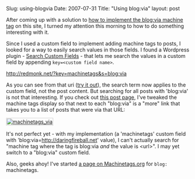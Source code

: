 Slug: using-blogvia
Date: 2007-07-31
Title: "Using blog:via"
layout: post

After coming up with a solution to [how to implement the blog:via machine tag](http://redmonk.net/archives/2007/07/27/machine-tags/) on this site, I turned my attention this morning to how to do something interesting with it.

Since I used a custom field to implement adding machine tags to posts, I looked for a way to easily search values in those fields. I found a Wordpress plugin - [Search Custom Fields](http://guff.szub.net/2006/04/21/search-custom-fields/) - that lets me search the values in a custom field by appending <code>key=&lt;custom field name&gt;</code>.

  http://redmonk.net/?key=machinetags&s=blog:via

As you can see from that uri ([try it out](http://redmonk.net/?key=machinetags&s=blog:via)), the search term now applies to the custom field, not the post content. But searching for all posts with 'blog:via' is not that interesting. If you check out [this post page](http://redmonk.net/archives/2007/07/26/subtraction-one-book-to-specify-them-all/), I've tweaked the machine tags display so that next to each "blog:via" is a "more" link that takes you to a list of posts that were via that URL:

<a href="http://redmonk.net/archives/2007/07/26/subtraction-one-book-to-specify-them-all#machinetags"><img  alt="machinetags_via" class="at-xid-6a010534988cd3970b0120a5b368a9970c " src="https://steveivy.typepad.com/.a/6a010534988cd3970b0120a5b368a9970c-pi" style="padding:1px; border:1px solid #ccc;" /></a>

It's not perfect yet - with my implementation (a 'machinetags' custom field with 'blog:via=http://daringfireball.net' value), I can't actually search for "machine tag where the tag is blog:via *and* the value is &lt;url&gt;". I may yet switch to a "blog:via" custom field.

Also, geeks ahoy! I've started [a page on Machinetags.org](http://machinetags.org/wiki/Blog) for <code>blog:</code> machinetags.

